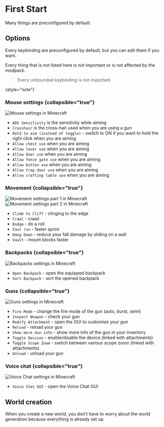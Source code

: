 # First Start

Many things are preconfigured by default.

## Options

Every keybinding are preconfigured by default, but you can edit them if you want.

Every thing that is not listed here is not important or is not affected by the modpack.

> Every unbounded keybinding is not important.
>
{style="note"}

### Mouse settings {collapsible="true"}

![Mouse settings in Minecraft](mouse-settings.png)

- `ADS Sensitivity` is the sensitivity while aiming
- `Crosshair` is the cross-hair used when you are using a gun
- `Hold to aim (instead of toggle)` - switch to ON if you want to hold the right click when you are aiming
- `Allow chest use` when you are aiming
- `Allow lever use` when you are aiming
- `Allow door use` when you are aiming
- `Allow fence gate use` when you are aiming
- `Allow button use` when you are aiming
- `Allow trap door use` when you are aiming
- `Allow crafting table use` when you are aiming

### Movement {collapsible="true"}

![Movement settings part 1 in Minecraft](movement-settings1.png)
![Movement settings part 2 in Minecraft](movement-settings2.png)

- `Climb to Cliff` - clinging to the edge
- `Crawl` - crawl
- `Dodge` - do a roll
- `Fast run` - faster sprint
- `Hang Down` - reduce your fall damage by sliding on a wall
- `Vault` - mount blocks faster

### Backpacks {collapsible="true"}

![Backpacks settings in Minecraft](backpacks-settings.png)

- `Open Backpack` - open the equipped backpack
- `Sort Backpack` - sort the opened backpack

### Guns {collapsible="true"}

![Guns settings in Minecraft](guns-settings.png)

- `Fire Mode` - change the fire mode of the gun (auto, burst, semi)
- `Inspect Weapon` - check your gun
- `Modify Attachment` - open the GUI to customize your gun
- `Reload` - reload your gun
- `Show more Gun info` - show more info of the gun in your inventory
- `Toggle Devices` - enable/disable the device (linked with attachments)
- `Toggle Scope Zoom` - switch between various scope zoom (linked with attachments)
- `Unload` - unload your gun

### Voice chat {collapsible="true"}

![Voice Chat settings in Minecraft](voicechat-settings.png)

- `Voice Chat GUI` - open the Voice Chat GUI 

## World creation

When you create a new world, you don't have to worry about the world generation because everything is already set up.
